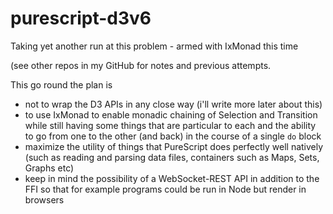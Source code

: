 # purescript-d3v6
Taking yet another run at this problem - armed with IxMonad this time

(see other repos in my GitHub for notes and previous attempts.

This go round the plan is
  * not to wrap the D3 APIs in any close way (i'll write more later about this)
  * to use IxMonad to enable monadic chaining of Selection and Transition while still having some things that are particular to each and the ability to go from one to the other (and back) in the course of a single `do` block
  * maximize the utility of things that PureScript does perfectly well natively (such as reading and parsing data files, containers such as Maps, Sets, Graphs etc) 
  * keep in mind the possibility of a WebSocket-REST API in addition to the FFI so that for example programs could be run in Node but render in browsers
